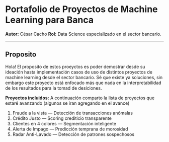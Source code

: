 # Portafolio de Proyectos de Machine Learning para Banca
**Autor:** César Cacho
**Rol:** Data Science especializado en el sector bancario.

---

## Proposito
Hola!
El proposito de estos proeyctos es poder demostrar desde su ideación hasta implementación casos de uso de distintos proyectos de machine learning desde el sector bancario.
Sé que existe ya soluciones, sin embargo este proyecto está enfocado más que nada en la interpretabilidad de los resultados para la tomad de desiciones.


**Proyectos incluidos:**
A continuación comparto la lista de proyectos que estaré avanzando (algunos se iran agregando en el avance)

1. Fraude a la vista — Detección de transacciones anómalas
2. Crédito Justo — Scoring crediticio transparente
3. Clientes en 4 colores — Segmentación inteligente
4. Alerta de Impago — Predicción temprana de morosidad
5. Radar Anti-Lavado — Detección de patrones sospechosos